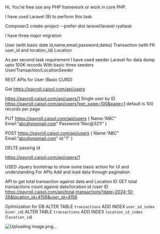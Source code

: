 Hi,
You’re free use any PHP framework or work in core PHP.


I have used Laravel (9) to perform this task

Composer2 create-project --prefer-dist laravel/laravel ryaltask

I have three major migration 

User (with basic date id,name,email,password,dates)
Transaction (with FK user_id and location_id)
Location

As per second task requirement I have used seeder Laravel for data dump upto 100K records
With basic three seeders
User/Transaction/LocationSeeder



REST APIs for User (Basic CURD)

Get 
https://payroll.caisol.com/api/users

https://payroll.caisol.com/api/users/1
Single user by ID
https://payroll.caisol.com/api/users?per_page=100&page=1
default is 100 records per page

PUT 
https://payroll.caisol.com/api/users
{
Name:”ABC”
Email:”abc@yopmail.com”
Password:”Abc@321!”
}

POST
https://payroll.caisol.com/api/users
{
Name:”ABC”
Email:”abc@yopmail.com”
id:”1”
}

DELTE passing id

https://payroll.caisol.com/api/users/1


USED Jquery bootstrap to show some basic action for UI and understanding 
For APIs
Add and load data through pagination 



API to get total transaction against data and Location ID
GET total transactions count against date/location id /user ID 
https://payroll.caisol.com/api/total-transactions?date=2024-10-26&location_id=4156&user_id=4156

Opitmization for DB
ALTER TABLE `transactions` ADD INDEX `user_id_index` (`user_id`)
ALTER TABLE `transactions` ADD INDEX `location_id_index` (`location_id`)

![Uploading image.png…]()
